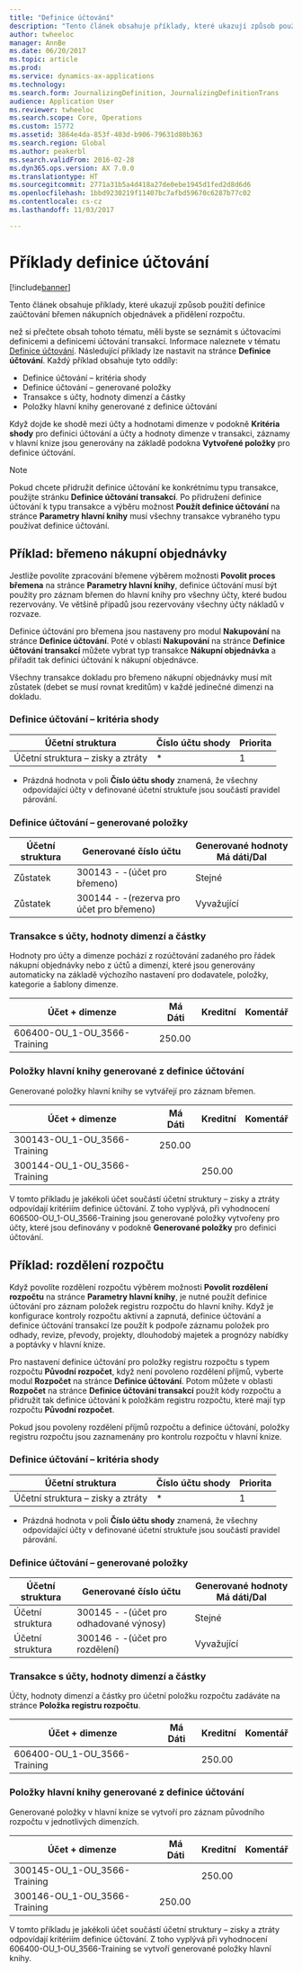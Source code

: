 ```yaml
---
title: "Definice účtování"
description: "Tento článek obsahuje příklady, které ukazují způsob použití definice zaúčtování břemen nákupních objednávek a přidělení rozpočtu."
author: twheeloc
manager: AnnBe
ms.date: 06/20/2017
ms.topic: article
ms.prod: 
ms.service: dynamics-ax-applications
ms.technology: 
ms.search.form: JournalizingDefinition, JournalizingDefinitionTrans
audience: Application User
ms.reviewer: twheeloc
ms.search.scope: Core, Operations
ms.custom: 15772
ms.assetid: 3864e4da-853f-403d-b906-79631d80b363
ms.search.region: Global
ms.author: peakerbl
ms.search.validFrom: 2016-02-28
ms.dyn365.ops.version: AX 7.0.0
ms.translationtype: HT
ms.sourcegitcommit: 2771a31b5a4d418a27de0ebe1945d1fed2d8d6d6
ms.openlocfilehash: 1bbd9230219f11407bc7afbd59670c6287b77c02
ms.contentlocale: cs-cz
ms.lasthandoff: 11/03/2017

---
```


# <a name="posting-definition-examples"></a>Příklady definice účtování

[!include[banner](../includes/banner.md)]


Tento článek obsahuje příklady, které ukazují způsob použití definice zaúčtování břemen nákupních objednávek a přidělení rozpočtu.

než si přečtete obsah tohoto tématu, měli byste se seznámit s účtovacími definicemi a definicemi účtování transakcí. Informace naleznete v tématu [Definice účtování](posting-definitions.md). Následující příklady lze nastavit na stránce **Definice účtování**. Každý příklad obsahuje tyto oddíly:

-   Definice účtování – kritéria shody
-   Definice účtování – generované položky
-   Transakce s účty, hodnoty dimenzí a částky
-   Položky hlavní knihy generované z definice účtování

Když dojde ke shodě mezi účty a hodnotami dimenze v podokně **Kritéria shody** pro definici účtování a účty a hodnoty dimenze v transakci, záznamy v hlavní knize jsou generovány na základě podokna **Vytvořené položky** pro definice účtování. 
> [!NOTE]
> Pokud chcete přidružit definice účtování ke konkrétnímu typu transakce, použijte stránku **Definice účtování transakcí**. Po přidružení definice účtování k typu transakce a výběru možnost **Použít definice účtování** na stránce **Parametry hlavní knihy** musí všechny transakce vybraného typu používat definice účtování.

## <a name="example-purchase-order-encumbrances"></a>Příklad: břemeno nákupní objednávky
Jestliže povolíte zpracování břemene výběrem možnosti **Povolit proces břemena** na stránce **Parametry hlavní knihy**, definice účtování musí být použity pro záznam břemen do hlavní knihy pro všechny účty, které budou rezervovány. Ve většině případů jsou rezervovány všechny účty nákladů v rozvaze. 

Definice účtování pro břemena jsou nastaveny pro modul **Nakupování** na stránce **Definice účtování**. Poté v oblasti **Nakupování** na stránce **Definice účtování transakcí** můžete vybrat typ transakce **Nákupní objednávka** a přiřadit tak definici účtování k nákupní objednávce. 

Všechny transakce dokladu pro břemeno nákupní objednávky musí mít zůstatek (debet se musí rovnat kreditům) v každé jedinečné dimenzi na dokladu.

### <a name="posting-definition--match-criteria"></a>Definice účtování – kritéria shody

| Účetní struktura       | Číslo účtu shody | Priorita |
|-------------------------|----------------------|----------|
| Účetní struktura – zisky a ztráty | \*                   | 1        |

* Prázdná hodnota v poli **Číslo účtu shody** znamená, že všechny odpovídající účty v definované účetní struktuře jsou součástí pravidel párování.

### <a name="posting-definition--generated-entries"></a>Definice účtování – generované položky

| Účetní struktura | Generované číslo účtu                    | Generované hodnoty Má dáti/Dal |
|-------------------|---------------------------------------------|------------------------|
| Zůstatek           | 300143 - -(účet pro břemeno)             | Stejné                   |
| Zůstatek           | 300144 - -(rezerva pro účet pro břemeno) | Vyvažující              |

### <a name="transactions-with-the-accounts-dimension-values-and-amounts"></a>Transakce s účty, hodnoty dimenzí a částky

Hodnoty pro účty a dimenze pochází z rozúčtování zadaného pro řádek nákupní objednávky nebo z účtů a dimenzí, které jsou generovány automaticky na základě výchozího nastavení pro dodavatele, položky, kategorie a šablony dimenze.

| Účet + dimenze           | Má Dáti  | Kreditní | Komentář |
|--------------------------------|--------|--------|---------|
| 606400-OU\_1-OU\_3566-Training | 250.00 |        |         |

### <a name="ledger-entries-generated-from-the-posting-definition"></a>Položky hlavní knihy generované z definice účtování

Generované položky hlavní knihy se vytvářejí pro záznam břemen.

| Účet + dimenze           | Má Dáti  | Kreditní | Komentář |
|--------------------------------|--------|--------|---------|
| 300143-OU\_1-OU\_3566-Training | 250.00 |        |         |
| 300144-OU\_1-OU\_3566-Training |        | 250.00 |         |

V tomto příkladu je jakékoli účet součástí účetní struktury – zisky a ztráty odpovídají kritériím definice účtování. Z toho vyplývá, při vyhodnocení 606500-OU\_1-OU\_3566-Training jsou generované položky vytvořeny pro účty, které jsou definovány v podokně **Generované položky** pro definici účtování.

## <a name="example-budget-appropriations"></a>Příklad: rozdělení rozpočtu
Když povolíte rozdělení rozpočtu výběrem možnosti **Povolit rozdělení rozpočtu** na stránce **Parametry hlavní knihy**, je nutné použít definice účtování pro záznam položek registru rozpočtu do hlavní knihy. Když je konfigurace kontroly rozpočtu aktivní a zapnutá, definice účtování a definice účtování transakcí lze použít k podpoře záznamu položek pro odhady, revize, převody, projekty, dlouhodobý majetek a prognózy nabídky a poptávky v hlavní knize. 

Pro nastavení definice účtování pro položky registru rozpočtu s typem rozpočtu **Původní rozpočet**, když není povoleno rozdělení příjmů, vyberte modul **Rozpočet** na stránce **Definice účtování**. Potom můžete v oblasti **Rozpočet** na stránce **Definice účtování transakcí** použít kódy rozpočtu a přidružit tak definice účtování k položkám registru rozpočtu, které mají typ rozpočtu **Původní rozpočet**. 

Pokud jsou povoleny rozdělení příjmů rozpočtu a definice účtování, položky registru rozpočtu jsou zaznamenány pro kontrolu rozpočtu v hlavní knize.

### <a name="posting-definition--match-criteria"></a>Definice účtování – kritéria shody

| Účetní struktura       | Číslo účtu shody | Priorita |
|-------------------------|----------------------|----------|
| Účetní struktura – zisky a ztráty | \*                   | 1        |

* Prázdná hodnota v poli **Číslo účtu shody** znamená, že všechny odpovídající účty v definované účetní struktuře jsou součástí pravidel párování.

### <a name="posting-definition--generated-entries"></a>Definice účtování – generované položky

| Účetní struktura | Generované číslo účtu              | Generované hodnoty Má dáti/Dal |
|-------------------|---------------------------------------|------------------------|
| Účetní struktura | 300145 - -(účet pro odhadované výnosy) | Stejné                   |
| Účetní struktura | 300146 - -(účet pro rozdělení)     | Vyvažující              |

### <a name="transactions-with-the-accounts-dimension-values-and-amounts"></a>Transakce s účty, hodnoty dimenzí a částky

Účty, hodnoty dimenzí a částky pro účetní položku rozpočtu zadáváte na stránce **Položka registru rozpočtu**.

| Účet + dimenze           | Má Dáti | Kreditní | Komentář |
|--------------------------------|-------|--------|---------|
| 606400-OU\_1-OU\_3566-Training |       | 250.00 |         |

### <a name="ledger-entries-generated-from-the-posting-definition"></a>Položky hlavní knihy generované z definice účtování

Generované položky v hlavní knize se vytvoří pro záznam původního rozpočtu v jednotlivých dimenzích.

| Účet + dimenze           | Má Dáti  | Kreditní | Komentář |
|--------------------------------|--------|--------|---------|
| 300145-OU\_1-OU\_3566-Training |        | 250.00 |         |
| 300146-OU\_1-OU\_3566-Training | 250.00 |        |         |

V tomto příkladu je jakékoli účet součástí účetní struktury – zisky a ztráty odpovídají kritériím definice účtování. Z toho vyplývá při vyhodnocení 606400-OU\_1-OU\_3566-Training se vytvoří generované položky hlavní knihy.







